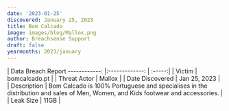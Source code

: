 ```yaml
---
date: '2023-01-25'
discovered: January 25, 2023
title: Bom Calcado
image: images/blog/Mallox.png
author: Breachsense Support
draft: false
yearmonths: 2023/january
---
```



| Data Breach Report
------------:     |:-------------:    | :-----:|
| Victim      | bomcalcado.pt      | 
| Threat Actor      | Mallox      | 
| Date Discovered      | Jan 25, 2023      | 
| Description      | Bom Calcado is 100% Portuguese and specialises in the distribution and sales of Men, Women, and Kids footwear and accessories.      | 
| Leak Size      | 11GB      | 

